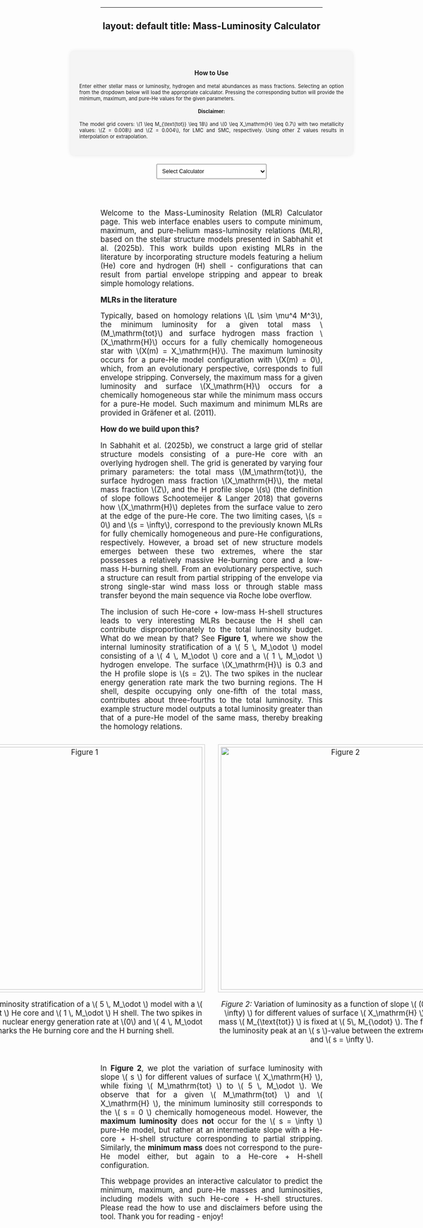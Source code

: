 
---
layout: default
title: Mass-Luminosity Calculator
---

<style>
  body {
    padding: 20px;
    text-align: center;
  }

  h1, h2, p, label {
    margin-bottom: 15px;
  }

  #luminosity-form {
    margin-bottom: 20px;
    display: inline-block;
    text-align: left;
  }

  input, button {
    margin-top: 5px;
    width: 200px;
    padding: 5px;
    text-align: left;
  }

  #luminosity-output {
    padding: 20px;
    border: 1px solid #ccc;
    margin-top: 20px;
    background-color: #f9f9f9;
    width: 300px;
    margin-left: auto;
    margin-right: auto;
  }

  #intro-text {
    font-size: 1.2em;
    max-width: 1200px;
    margin: 0 auto 30px auto;
    text-align: justify;
  }
</style>

<!-- Combined Web Interface Overhaul -->
<div style="display: flex; flex-direction: column; align-items: center; gap: 20px; padding: 30px;">
  <!-- How to Use Section -->
  <div style="width: 600px; background-color: #f5f5f5; padding: 20px; border-radius: 8px; box-shadow: 0 0 10px rgba(0,0,0,0.1);">
    <h2 style="text-align: center; font-size: 1em;">How to Use</h2>
    <p style="font-size: 0.8em; text-align: justify;">
      Enter either stellar mass or luminosity, hydrogen and metal abundances as mass fractions. Selecting an option from the dropdown below will load the appropriate calculator. Pressing the corresponding button will provide the minimum, maximum, and pure-He values for the given parameters.
    </p>
    <p style="font-size: 0.8em;"><strong>Disclaimer:</strong></p>
    <p style="font-size: 0.8em; text-align: justify;">
      The model grid covers: \(1 \leq M_{\text{tot}} \leq 18\) and \(0 \leq X_\mathrm{H} \leq 0.7\) with two metallicity values: \(Z = 0.008\) and \(Z = 0.004\), for LMC and SMC, respectively. Using other Z values results in interpolation or extrapolation.
    </p>
  </div>

  <!-- Calculator Type Dropdown -->
  <select id="calculator-type" style="width: 250px; padding: 8px; font-size: 0.9em;">
    <option value="" disabled selected>Select Calculator</option>
    <option value="luminosity">Luminosity Calculator</option>
    <option value="mass">Mass Calculator</option>
  </select>

  <!-- Dynamic Calculator Container -->
  <div id="calculator-container"></div>
</div>

<script>
  let calculatorContainer = document.getElementById('calculator-container');

  const luminosityHTML = `
    <div style="width: 500px; background-color: #f5f5f5; padding: 20px; border-radius: 8px; box-shadow: 0 0 10px rgba(0,0,0,0.1); margin-top: 20px;">
      <form id="luminosity-form" style="display: flex; flex-direction: column; align-items: center; gap: 15px;">
        <input type="number" id="m" step="any" required placeholder="Mass (M)" style="width: 250px; padding: 8px; font-size: 0.8em;">
        <input type="number" id="x" step="any" required placeholder="Hydrogen Mass Fraction (X)" style="width: 250px; padding: 8px; font-size: 0.8em;">
        <input type="number" id="z" step="any" required placeholder="Metallicity (Z)" style="width: 250px; padding: 8px; font-size: 0.8em;">
        <button type="button" id="calculate-luminosity" style="width: 220px; padding: 8px; font-size: 0.8em;">Calculate Luminosity</button>
      </form>
      <div id="luminosity-output" style="margin-top: 20px; text-align: center; width: 100%; padding: 10px; border: 1px solid #ddd; border-radius: 8px; background-color: #f5f5f5;"><p style="font-size: 0.85em;">Results will appear here.</p></div>
    </div>
  `;

  const massHTML = `
    <div style="width: 500px; background-color: #f5f5f5; padding: 20px; border-radius: 8px; box-shadow: 0 0 10px rgba(0,0,0,0.1); margin-top: 20px;">
      <form id="mass-form" style="display: flex; flex-direction: column; align-items: center; gap: 15px;">
        <input type="number" id="l" step="any" required placeholder="Luminosity log(L/L☉)" style="width: 250px; padding: 8px; font-size: 0.8em;">
        <input type="number" id="x_mass" step="any" required placeholder="Hydrogen Mass Fraction (X)" style="width: 250px; padding: 8px; font-size: 0.8em;">
        <input type="number" id="z_mass" step="any" required placeholder="Metallicity (Z)" style="width: 250px; padding: 8px; font-size: 0.8em;">
        <button type="button" id="calculate-mass" style="width: 220px; padding: 8px; font-size: 0.8em;">Calculate Mass</button>
      </form>
      <div id="mass-output" style="margin-top: 20px; text-align: center; width: 100%; padding: 10px; border: 1px solid #ddd; border-radius: 8px; background-color: #f5f5f5;"><p style="font-size: 0.85em;">Results will appear here.</p></div>
    </div>
  `;

  function attachLuminosityListener() {
    document.getElementById('calculate-luminosity').addEventListener('click', () => {
      const m = parseFloat(document.getElementById('m').value);
      const x = parseFloat(document.getElementById('x').value);
      const z = parseFloat(document.getElementById('z').value);
      if (!m || !z) return alert('Please enter Mass (M) and Metallicity (Z).');
      fetch('https://nnv5wacde8.execute-api.eu-north-1.amazonaws.com/ML-calc', {
        method: 'POST',
        headers: { 'Content-Type': 'application/json' },
        body: JSON.stringify({ choice: '1', m, x, Z: z })
      })
      .then(res => res.json())
      .then(data => {
        const output = document.getElementById('luminosity-output');
        let note = '';
        if (z !== 0.008 && z !== 0.004) {
          note = (z > 0.004 && z < 0.008) ?
            '<p style="font-size: 1em; color: #555;">The luminosities are interpolated.</p>' :
            '<p style="font-size: 1em; color: #555;">The luminosities are extrapolated.</p>';
        }
        if (x === 0 && data.Pure_He_Luminosity) {
          output.innerHTML = `${note}<p style="font-size: 1.1em;">log(L<sub>He</sub>/L<sub>⊙</sub>) = ${data.Pure_He_Luminosity}</p>`;
        } else if (data.Pure_He_Luminosity) {
          output.innerHTML = `${note}
            <p style="font-size: 1em;">log(L<sub>min</sub>/L<sub>⊙</sub>) = ${data.L_min}</p>
            <p style="font-size: 1em;">log(L<sub>max</sub>/L<sub>⊙</sub>) = ${data.L_max}</p>
            <p style="font-size: 1em;">log(L<sub>He</sub>/L<sub>⊙</sub>) = ${data.Pure_He_Luminosity}</p>`;
        } else {
          output.innerHTML = '<p style="color: red;">Error: Missing results</p>';
        }
      })
      .catch(error => {
        document.getElementById('luminosity-output').innerHTML = '<p style="color: red;">Error: ' + error.message + '</p>';
      });
    });
  }

  function attachMassListener() {
    document.getElementById('calculate-mass').addEventListener('click', () => {
      const l = parseFloat(document.getElementById('l').value);
      const x = parseFloat(document.getElementById('x_mass').value);
      const z = parseFloat(document.getElementById('z_mass').value);
      if (!l || !z) return alert('Please enter Luminosity (L) and Metallicity (Z).');
      fetch('https://nnv5acde8.execute-api.eu-north-1.amazonaws.com/ML-calc', {
        method: 'POST',
        headers: { 'Content-Type': 'application/json' },
        body: JSON.stringify({ choice: '2', L: l, x, Z: z })
      })
      .then(res => res.json())
      .then(data => {
        const output = document.getElementById('mass-output');
        let note = '';
        if (z !== 0.008 && z !== 0.004) {
          note = (z > 0.004 && z < 0.008) ?
            '<p style="font-size: 1em; color: #555;">The masses are interpolated.</p>' :
            '<p style="font-size: 1em; color: #555;">The masses are extrapolated.</p>';
        }
        if (x === 0 && data.Pure_He_Mass) {
          output.innerHTML = `${note}<p style="font-size: 1.1em;">log(M<sub>He</sub>/M<sub>⊙</sub>) = ${data.Pure_He_Mass}</p>`;
        } else if (data.Pure_He_Mass) {
          output.innerHTML = `${note}
            <p style="font-size: 1em;">log(M<sub>min</sub>/M<sub>⊙</sub>) = ${data.M_min}</p>
            <p style="font-size: 1em;">log(M<sub>max</sub>/M<sub>⊙</sub>) = ${data.M_max}</p>
            <p style="font-size: 1em;">log(M<sub>He</sub>/M<sub>⊙</sub>) = ${data.Pure_He_Mass}</p>`;
        } else {
          output.innerHTML = '<p style="color: red;">Error: Missing results</p>';
        }
      })
      .catch(error => {
        document.getElementById('mass-output').innerHTML = '<p style="color: red;">Error: ' + error.message + '</p>';
      });
    });
  }

  function initializeCalculator() {
    const selected = document.getElementById('calculator-type').value;
    if (selected === 'luminosity') {
      calculatorContainer.innerHTML = luminosityHTML;
      attachLuminosityListener();
    } else if (selected === 'mass') {
      calculatorContainer.innerHTML = massHTML;
      attachMassListener();
    }
  }

  document.getElementById('calculator-type').addEventListener('change', function () {
    const selected = this.value;
    calculatorContainer.innerHTML = selected === 'luminosity' ? luminosityHTML : massHTML;
    if (selected === 'luminosity') attachLuminosityListener();
    if (selected === 'mass') attachMassListener();
  });

  window.addEventListener('load', initializeCalculator);
</script>





<div id="intro-text">
  <p>
   Welcome to the Mass-Luminosity Relation (MLR) Calculator page. This web interface enables users to compute minimum, maximum, and pure-helium mass-luminosity relations (MLR), based on the stellar structure models presented in Sabhahit et al. (2025b). This work builds upon existing MLRs in the literature by incorporating structure models featuring a helium (He) core and hydrogen (H) shell - configurations that can result from partial envelope stripping and appear to break simple homology relations.
  </p>

  <p><strong>MLRs in the literature</strong></p>
  <p>
    Typically, based on homology relations \(L \sim \mu^4 M^3\), the minimum luminosity for a given total mass \(M_\mathrm{tot}\) and surface hydrogen mass fraction \(X_\mathrm{H}\) occurs for a fully chemically homogeneous star with \(X(m) = X_\mathrm{H}\). The maximum luminosity occurs for a pure-He model configuration with \(X(m) = 0\), which, from an evolutionary perspective, corresponds to full envelope stripping. Conversely, the maximum mass for a given luminosity and surface \(X_\mathrm{H}\) occurs for a chemically homogeneous star while the minimum mass occurs for a pure-He model. Such maximum and minimum MLRs are provided in Gräfener et al. (2011).
  </p>

  <p><strong>How do we build upon this?</strong></p>
  <p>In Sabhahit et al. (2025b), we construct a large grid of stellar structure models consisting of a pure-He core with an overlying hydrogen shell. The grid is generated by varying four primary parameters: the total mass \(M_\mathrm{tot}\), the surface hydrogen mass fraction \(X_\mathrm{H}\), the metal mass fraction \(Z\), and the H profile slope \(s\) (the definition of slope follows Schootemeijer & Langer 2018) that governs how \(X_\mathrm{H}\) depletes from the surface value to zero at the edge of the pure-He core. The two limiting cases, \(s = 0\) and \(s = \infty\), correspond to the previously known MLRs for fully chemically homogeneous and pure-He configurations, respectively. However, a broad set of new structure models emerges between these two extremes, where the star possesses a relatively massive He-burning core and a low-mass H-burning shell. From an evolutionary perspective, such a structure can result from partial stripping of the envelope via strong single-star wind mass loss or through stable mass transfer beyond the main sequence via Roche lobe overflow.</p>

  <p>The inclusion of such He-core + low-mass H-shell structures leads to very interesting MLRs because the H shell can contribute disproportionately to the total luminosity budget. What do we mean by that? See <strong>Figure 1</strong>, where we show the internal luminosity stratification of a \( 5 \, M_\odot \) model consisting of a \( 4 \, M_\odot \) core and a \( 1 \, M_\odot \) hydrogen envelope. The surface \(X_\mathrm{H}\) is 0.3 and the H profile slope is \(s = 2\). The two spikes in the nuclear energy generation rate mark the two burning regions. The H shell, despite occupying only one-fifth of the total mass, contributes about three-fourths to the total luminosity. This example structure model outputs a total luminosity greater than that of a pure-He model of the same mass, thereby breaking the homology relations. </p>

  <div style="display: flex; justify-content: center; gap: 30px; margin: 30px 0;">
    <div style="text-align: center;">
      <img src="https://gautham-sabhahit.github.io/images/chemical_profile_structure_L.png" alt="Figure 1" style="max-width: 100%; width: 550px; border: 1px solid #ccc; padding: 5px;">
      <p><em>Figure 1:</em> Luminosity stratification of a \( 5 \, M_\odot \) model with a \( 4 \, M_\odot \) He core and \( 1 \, M_\odot \) H shell. The two spikes in the specific nuclear energy generation rate at \(0\) and \( 4 \, M_\odot \) marks the He burning core and the H burning shell.</p>
    </div>
    <div style="text-align: center;">
      <img src="https://gautham-sabhahit.github.io/images/max_s_max_L_M5.0.png" alt="Figure 2" style="max-width: 100%; width: 550px; border: 1px solid #ccc; padding: 5px;">
      <p><em>Figure 2:</em> Variation of luminosity as a function of slope \( (0 \leq s \leq \infty) \) for different values of surface \( X_\mathrm{H} \). The total mass \( M_{\text{tot}} \) is fixed at \( 5\, M_{\odot} \). The figure shows the luminosity peak at an \( s \)-value between the extremes \( s = 0 \) and \( s = \infty \).</p>
    </div>
  </div>

  <p>In <strong>Figure 2</strong>, we plot the variation of surface luminosity with slope \( s \) for different values of surface \( X_\mathrm{H} \), while fixing \( M_\mathrm{tot} \) to \( 5 \, M_\odot \). We observe that for a given \( M_\mathrm{tot} \) and \( X_\mathrm{H} \), the minimum luminosity still corresponds to the \( s = 0 \) chemically homogeneous model. However, the <strong>maximum luminosity</strong> does <strong>not</strong> occur for the \( s = \infty \) pure-He model, but rather at an intermediate slope with a He-core + H-shell structure corresponding to partial stripping. Similarly, the <strong>minimum mass</strong> does not correspond to the pure-He model either, but again to a He-core + H-shell configuration.</p>

  <p>This webpage provides an interactive calculator to predict the minimum, maximum, and pure-He masses and luminosities, including models with such He-core + H-shell structures. Please read the how to use and disclaimers before using the tool. Thank you for reading - enjoy!</p>




